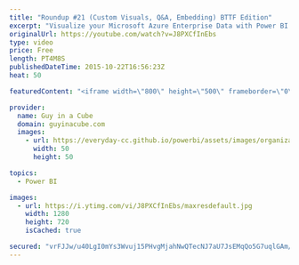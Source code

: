 ```yaml
---
title: "Roundup #21 (Custom Visuals, Q&A, Embedding) BTTF Edition"
excerpt: "Visualize your Microsoft Azure Enterprise Data with Power BI http://blogs.msdn.com/b/powerbi/archive/2015/10/21/visualize-your-azure-enterprise-data-with-power-bi.aspx  Power BI Weekly Service Update http://blogs.msdn.com/b/powerbi/archive/2015/10/20/power-bi-weekly-service-update-1020.aspx  Visualize"
originalUrl: https://youtube.com/watch?v=J8PXCfInEbs
type: video
price: Free
length: PT4M8S
publishedDateTime: 2015-10-22T16:56:23Z
heat: 50

featuredContent: "<iframe width=\"800\" height=\"500\" frameborder=\"0\" src=\"https://www.youtube.com/embed/J8PXCfInEbs\" allow=\"accelerometer; autoplay; encrypted-media; gyroscope; picture-in-picture\" allowfullscreen></iframe>"

provider:
  name: Guy in a Cube
  domain: guyinacube.com
  images:
    - url: https://everyday-cc.github.io/powerbi/assets/images/organizations/guyinacube.com-50x50.jpg
      width: 50
      height: 50

topics:
  - Power BI

images:
  - url: https://i.ytimg.com/vi/J8PXCfInEbs/maxresdefault.jpg
    width: 1280
    height: 720
    isCached: true

secured: "vrFJJw/u40LgI0mYs3Wvuj15PHvgMjahNwQTecNJ7aU7JsEMqQo5G7uqlGAm/AmYM1G+sy/C97DAtO8yGpOLnV4fz8titkYvCCGw0ItwyjtFISzNvJgJ1KGwT3nb4GcOHN7O02+VNLBQA1j/+hQCo4J0/W3gsqMdu3Z0qTb4QJCttWAIE4ht81gaJTMhokYkZbiE5P6JugiPpDviV58CViBuWVxw2wgYatpT6Wd2pJ8F0AQQd8LCjIME4qexcfgaieoNObBSnXKagaFlp7hwcBiCWw1+k2aQTnNcuiv+bGhv6+ZEv3oGw4OgBKgkaCGbaTod79pCm+mC0YCQbCqWQWh4E8Kdms3FyKlYPGPeCVZn1yJ5AhddO0go7+5NtHgPftcEi5oPn7jq0yJpdRq3wcnw/U+7WSzPPKCH9jwwPW0=;eBgDtYweNEtLmkPpljovMw=="
---
```


